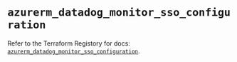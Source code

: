 # `azurerm_datadog_monitor_sso_configuration`

Refer to the Terraform Registory for docs: [`azurerm_datadog_monitor_sso_configuration`](https://registry.terraform.io/providers/hashicorp/azurerm/3.81.0/docs/resources/datadog_monitor_sso_configuration).
